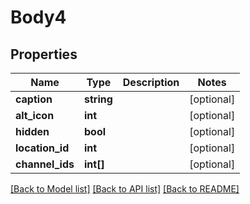 # Body4

## Properties
Name | Type | Description | Notes
------------ | ------------- | ------------- | -------------
**caption** | **string** |  | [optional] 
**alt_icon** | **int** |  | [optional] 
**hidden** | **bool** |  | [optional] 
**location_id** | **int** |  | [optional] 
**channel_ids** | **int[]** |  | [optional] 

[[Back to Model list]](../README.md#documentation-for-models) [[Back to API list]](../README.md#documentation-for-api-endpoints) [[Back to README]](../README.md)


